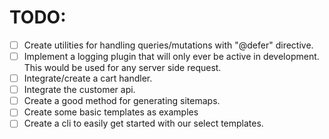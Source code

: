 # TODO:

- [ ] Create utilities for handling queries/mutations with "@defer" directive.
- [ ] Implement a logging plugin that will only ever be active in development. This would be used for any server side request.
- [ ] Integrate/create a cart handler.
- [ ] Integrate the customer api.
- [ ] Create a good method for generating sitemaps.
- [ ] Create some basic templates as examples
- [ ] Create a cli to easily get started with our select templates.
